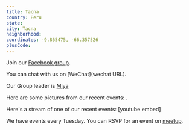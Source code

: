 ```yaml
---
title: Tacna
country: Peru
state: 
city: Tacna
neighborhood: 
coordinates: -9.865475, -66.357526
plusCode:
---
```

Join our [Facebook group](https://www.facebook.com/groups/free.code.camp.tacna).

You can chat with us on [WeChat](wechat URL).

Our Group leader is [Miya](freecodecamp.org/miya)

Here are some pictures from our recent events:
![]().

Here's a stream of one of our recent events:
[youtube embed]

We have events every Tuesday. You can RSVP for an event on [meetup](meetupurl).
